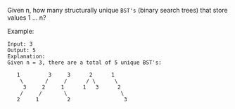 Given n, how many structurally unique `BST's` (binary search trees) that store values 1 ... n?

Example:

    Input: 3
    Output: 5
    Explanation:
    Given n = 3, there are a total of 5 unique BST's:
    
       1         3     3      2      1
        \       /     /      / \      \
         3     2     1      1   3      2
        /     /       \                 \
       2     1         2                 3